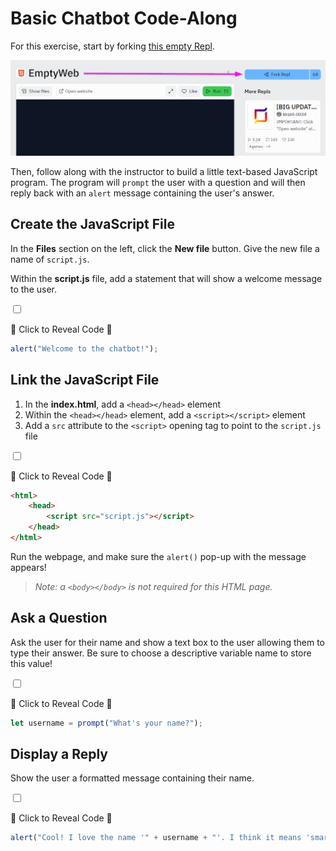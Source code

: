# Basic Chatbot Code-Along
For this exercise, start by forking [this empty Repl](https://replit.com/@HylandOutreach/EmptyWeb).

![](../Assets/ForkRepl.png)

Then, follow along with the instructor to build a little text-based JavaScript program. The program will `prompt` the user with a question and will then reply back with an `alert` message containing the user's answer.

## Create the JavaScript File
In the **Files** section on the left, click the **New file** button. Give the new file a name of `script.js`.

Within the **script.js** file, add a statement that will show a welcome message to the user.

<input type="checkbox" id="reveal1" class="reveal-checkbox" />

<label for="reveal1" class="reveal-label">👀 Click to Reveal Code 👀</label>

```js
alert("Welcome to the chatbot!");
```

## Link the JavaScript File
1. In the **index.html**, add a `<head></head>` element
1. Within the `<head></head>` element, add a `<script></script>` element
1. Add a `src` attribute to the `<script>` opening tag to point to the `script.js` file

<input type="checkbox" id="reveal2" class="reveal-checkbox" />

<label for="reveal2" class="reveal-label">👀 Click to Reveal Code 👀</label>

```html
<html>
    <head>
        <script src="script.js"></script>
    </head>
</html>
```

Run the webpage, and make sure the `alert()` pop-up with the message appears!

>_Note: a `<body></body>` is not required for this HTML page._

## Ask a Question
Ask the user for their name and show a text box to the user allowing them to type their answer. Be sure to choose a descriptive variable name to store this value!

<input type="checkbox" id="reveal3" class="reveal-checkbox" />

<label for="reveal3" class="reveal-label">👀 Click to Reveal Code 👀</label>

```js
let username = prompt("What's your name?");
```

## Display a Reply
Show the user a formatted message containing their name.

<input type="checkbox" id="reveal4" class="reveal-checkbox" />

<label for="reveal4" class="reveal-label">👀 Click to Reveal Code 👀</label>

```js
alert("Cool! I love the name '" + username + "'. I think it means 'smart.'");
```